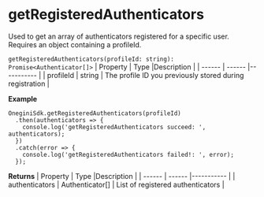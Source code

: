 
# getRegisteredAuthenticators

Used to get an array of authenticators registered for a specific user. Requires an object containing a profileId.

`getRegisteredAuthenticators(profileId: string): Promise<Authenticator[]>`
| Property | Type |Description |
| ------ | ------ |----------- |
| profileId  | string | The profile ID you previously stored during registration |


**Example**
```
OneginiSdk.getRegisteredAuthenticators(profileId)
  .then(authenticators => {
    console.log('getRegisteredAuthenticators succeed: ', authenticators);
  })
  .catch(error => {
    console.log('getRegisteredAuthenticators failed!: ', error);
  });
```
**Returns**
| Property | Type |Description |
| ------ | ------ |----------- |
| authenticators  | Authenticator[] | List of registered authenticators |
